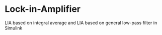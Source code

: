 # Lock-in-Amplifier
LIA based on integral average and LIA based on general low-pass filter in Simulink
